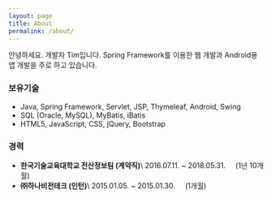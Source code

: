 ```yaml
---
layout: page
title: About
permalink: /about/
---
```


안녕하세요. 개발자 Tim입니다. Spring Framework를 이용한 웹 개발과 Android용 앱 개발을 주로 하고 있습니다.

### 보유기술
* Java, Spring Framework, Servlet, JSP, Thymeleaf, Android, Swing 
* SQL (Oracle, MySQL), MyBatis, iBatis
* HTML5, JavaScript, CSS, jQuery, Bootstrap

### 경력
* **한국기술교육대학교 전산정보팀 (계약직)**\\
2016.07.11. ~ 2018.05.31.
	&nbsp;&nbsp;&nbsp;&nbsp;(1년 10개월)
* **㈜하나비전테크 (인턴)**\\
2015.01.05. ~ 2015.01.30.
	&nbsp;&nbsp;&nbsp;&nbsp;(1개월)
